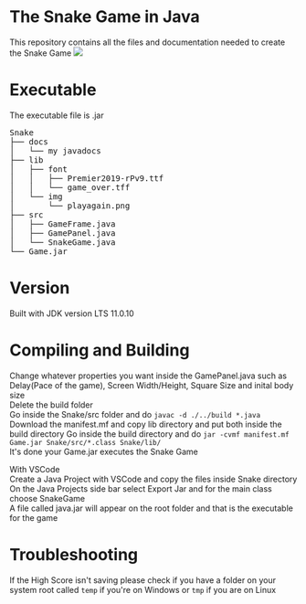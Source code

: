 # The Snake Game in Java

This repository contains all the files and documentation needed to create the Snake Game
![](https://i.imgur.com/twBdVIz.gif)  
# Executable

The executable file is .jar
<pre>
Snake  
├── docs  
│   └── my javadocs
├── lib  
│   ├── font  
│   │   ├── Premier2019-rPv9.ttf  
│   │   └── game_over.tff  
│   └── img  
│       └── playagain.png  
├── src  
│   ├── GameFrame.java  
│   ├── GamePanel.java  
│   └── SnakeGame.java  
└── Game.jar
</pre>

# Version

Built with JDK version LTS 11.0.10  

# Compiling and Building

Change whatever properties you want inside the GamePanel.java such as Delay(Pace of the game), Screen Width/Height, Square Size and inital body size  
Delete the build folder  
Go inside the Snake/src folder and do `javac -d ./../build *.java`  
Download the manifest.mf and copy lib directory and put both inside the build directory
Go inside the build directory and do `jar -cvmf manifest.mf Game.jar Snake/src/*.class Snake/lib/`  
It's done your Game.jar executes the Snake Game  
  
With VSCode  
Create a Java Project with VSCode and copy the files inside Snake directory  
On the Java Projects side bar select Export Jar and for the main class choose SnakeGame  
A file called java.jar will appear on the root folder and that is the executable for the game  

# Troubleshooting
If the High Score isn't saving please check if you have a folder on your system root called `temp` if you're on Windows or `tmp` if you are on Linux  
